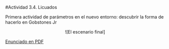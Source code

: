 #Actividad 3.4. Licuados

Primera actividad de parámetros en el nuevo entorno: descubrir la forma de hacerlo en Gobstones Jr

<center>
![El escenario final]
</center>


[Enunciado en PDF][PDF]

[PDF]: 
https://raw.githubusercontent.com/gobstones/laprogramacionysudidactica2/master/Proyectos/